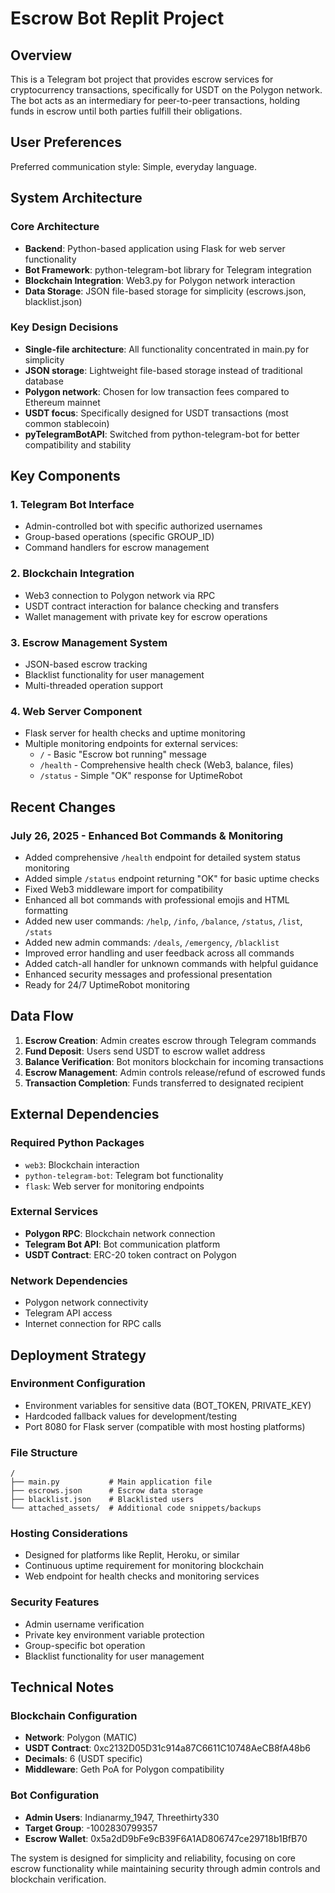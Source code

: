 # Escrow Bot Replit Project

## Overview

This is a Telegram bot project that provides escrow services for cryptocurrency transactions, specifically for USDT on the Polygon network. The bot acts as an intermediary for peer-to-peer transactions, holding funds in escrow until both parties fulfill their obligations.

## User Preferences

Preferred communication style: Simple, everyday language.

## System Architecture

### Core Architecture
- **Backend**: Python-based application using Flask for web server functionality
- **Bot Framework**: python-telegram-bot library for Telegram integration
- **Blockchain Integration**: Web3.py for Polygon network interaction
- **Data Storage**: JSON file-based storage for simplicity (escrows.json, blacklist.json)

### Key Design Decisions
- **Single-file architecture**: All functionality concentrated in main.py for simplicity
- **JSON storage**: Lightweight file-based storage instead of traditional database
- **Polygon network**: Chosen for low transaction fees compared to Ethereum mainnet
- **USDT focus**: Specifically designed for USDT transactions (most common stablecoin)
- **pyTelegramBotAPI**: Switched from python-telegram-bot for better compatibility and stability

## Key Components

### 1. Telegram Bot Interface
- Admin-controlled bot with specific authorized usernames
- Group-based operations (specific GROUP_ID)
- Command handlers for escrow management

### 2. Blockchain Integration
- Web3 connection to Polygon network via RPC
- USDT contract interaction for balance checking and transfers
- Wallet management with private key for escrow operations

### 3. Escrow Management System
- JSON-based escrow tracking
- Blacklist functionality for user management
- Multi-threaded operation support

### 4. Web Server Component
- Flask server for health checks and uptime monitoring
- Multiple monitoring endpoints for external services:
  - `/` - Basic "Escrow bot running" message  
  - `/health` - Comprehensive health check (Web3, balance, files)
  - `/status` - Simple "OK" response for UptimeRobot

## Recent Changes

### July 26, 2025 - Enhanced Bot Commands & Monitoring
- Added comprehensive `/health` endpoint for detailed system status monitoring
- Added simple `/status` endpoint returning "OK" for basic uptime checks
- Fixed Web3 middleware import for compatibility
- Enhanced all bot commands with professional emojis and HTML formatting
- Added new user commands: `/help`, `/info`, `/balance`, `/status`, `/list`, `/stats`
- Added new admin commands: `/deals`, `/emergency`, `/blacklist`
- Improved error handling and user feedback across all commands
- Added catch-all handler for unknown commands with helpful guidance
- Enhanced security messages and professional presentation
- Ready for 24/7 UptimeRobot monitoring

## Data Flow

1. **Escrow Creation**: Admin creates escrow through Telegram commands
2. **Fund Deposit**: Users send USDT to escrow wallet address
3. **Balance Verification**: Bot monitors blockchain for incoming transactions
4. **Escrow Management**: Admin controls release/refund of escrowed funds
5. **Transaction Completion**: Funds transferred to designated recipient

## External Dependencies

### Required Python Packages
- `web3`: Blockchain interaction
- `python-telegram-bot`: Telegram bot functionality
- `flask`: Web server for monitoring endpoints

### External Services
- **Polygon RPC**: Blockchain network connection
- **Telegram Bot API**: Bot communication platform
- **USDT Contract**: ERC-20 token contract on Polygon

### Network Dependencies
- Polygon network connectivity
- Telegram API access
- Internet connection for RPC calls

## Deployment Strategy

### Environment Configuration
- Environment variables for sensitive data (BOT_TOKEN, PRIVATE_KEY)
- Hardcoded fallback values for development/testing
- Port 8080 for Flask server (compatible with most hosting platforms)

### File Structure
```
/
├── main.py           # Main application file
├── escrows.json      # Escrow data storage
├── blacklist.json    # Blacklisted users
└── attached_assets/  # Additional code snippets/backups
```

### Hosting Considerations
- Designed for platforms like Replit, Heroku, or similar
- Continuous uptime requirement for monitoring blockchain
- Web endpoint for health checks and monitoring services

### Security Features
- Admin username verification
- Private key environment variable protection
- Group-specific bot operation
- Blacklist functionality for user management

## Technical Notes

### Blockchain Configuration
- **Network**: Polygon (MATIC)
- **USDT Contract**: 0xc2132D05D31c914a87C6611C10748AeCB8fA48b6
- **Decimals**: 6 (USDT specific)
- **Middleware**: Geth PoA for Polygon compatibility

### Bot Configuration
- **Admin Users**: Indianarmy_1947, Threethirty330
- **Target Group**: -1002830799357
- **Escrow Wallet**: 0x5a2dD9bFe9cB39F6A1AD806747ce29718b1BfB70

The system is designed for simplicity and reliability, focusing on core escrow functionality while maintaining security through admin controls and blockchain verification.
